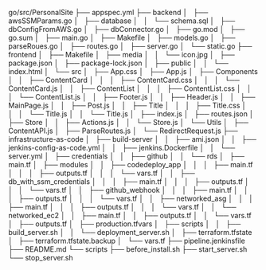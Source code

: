 go/src/PersonalSite
├── appspec.yml
├── backend
│   ├── awsSSMParams.go
│   ├── database
│   │   └── schema.sql
│   ├── dbConfigFromAWS.go
│   ├── dbConnector.go
│   ├── go.mod
│   ├── go.sum
│   ├── main.go
│   ├── Makefile
│   ├── models.go
│   ├── parseRoues.go
│   ├── routes.go
│   ├── server.go
│   └── static.go
├── frontend
│   ├── Makefile
│   ├── media
│   │   └── icon.jpg
│   ├── package.json
│   ├── package-lock.json
│   ├── public
│   │   └── index.html
│   └── src
│       ├── App.css
│       ├── App.js
│       ├── Components
│       │   ├── ContentCard
│       │   │   ├── ContentCard.css
│       │   │   └── ContentCard.js
│       │   ├── ContentList
│       │   │   ├── ContentList.css
│       │   │   └── ContentList.js
│       │   ├── Footer.js
│       │   ├── Header.js
│       │   ├── MainPage.js
│       │   ├── Post.js
│       │   ├── Title
│       │   │   ├── Title.css
│       │   │   └── Title.js
│       │   └── Title.js
│       ├── index.js
│       ├── routes.json
│       ├── Store
│       │   ├── Actions.js
│       │   └── Store.js
│       └── Utils
│           ├── ContentAPI.js
│           ├── ParseRoutes.js
│           └── RedirectRequest.js
├── infrastructure-as-code
│   ├── build-server
│   │   ├── ami.json
│   │   ├── jenkins-config-as-code.yml
│   │   ├── jenkins.Dockerfile
│   │   └── server.yml
│   ├── credentials
│   │   ├── github
│   │   └── rds
│   ├── main.tf
│   ├── modules
│   │   ├── codedeploy_app
│   │   │   ├── main.tf
│   │   │   ├── outputs.tf
│   │   │   └── vars.tf
│   │   ├── db_with_ssm_credentials
│   │   │   ├── main.tf
│   │   │   ├── outputs.tf
│   │   │   └── vars.tf
│   │   ├── github_webhook
│   │   │   ├── main.tf
│   │   │   ├── outputs.tf
│   │   │   └── vars.tf
│   │   ├── networked_asg
│   │   │   ├── main.tf
│   │   │   ├── outputs.tf
│   │   │   └── vars.tf
│   │   └── networked_ec2
│   │       ├── main.tf
│   │       ├── outputs.tf
│   │       └── vars.tf
│   ├── outputs.tf
│   ├── production.tfvars
│   ├── scripts
│   │   ├── build_server.sh
│   │   └── deployment_server.sh
│   ├── terraform.tfstate
│   ├── terraform.tfstate.backup
│   └── vars.tf
├── pipeline.jenkinsfile
├── README.md
└── scripts
    ├── before_install.sh
    ├── start_server.sh
    └── stop_server.sh